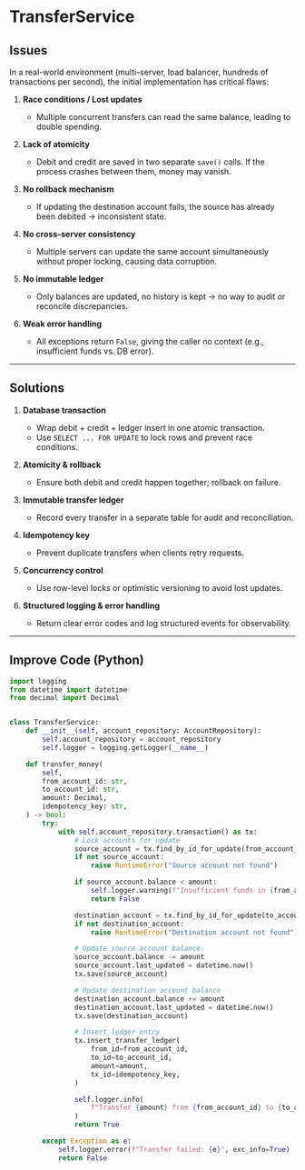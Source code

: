# TransferService

## Issues

In a real-world environment (multi-server, load balancer, hundreds of transactions per second), the initial implementation has critical flaws:

1. **Race conditions / Lost updates**  
   - Multiple concurrent transfers can read the same balance, leading to double spending.

2. **Lack of atomicity**  
   - Debit and credit are saved in two separate `save()` calls. If the process crashes between them, money may vanish.

3. **No rollback mechanism**  
   - If updating the destination account fails, the source has already been debited → inconsistent state.

4. **No cross-server consistency**  
   - Multiple servers can update the same account simultaneously without proper locking, causing data corruption.

5. **No immutable ledger**  
   - Only balances are updated, no history is kept → no way to audit or reconcile discrepancies.

6. **Weak error handling**  
   - All exceptions return `False`, giving the caller no context (e.g., insufficient funds vs. DB error).

---

## Solutions

1. **Database transaction**  
   - Wrap debit + credit + ledger insert in one atomic transaction.  
   - Use `SELECT ... FOR UPDATE` to lock rows and prevent race conditions.

2. **Atomicity & rollback**  
   - Ensure both debit and credit happen together; rollback on failure.

3. **Immutable transfer ledger**  
   - Record every transfer in a separate table for audit and reconciliation.

4. **Idempotency key**  
   - Prevent duplicate transfers when clients retry requests.

5. **Concurrency control**  
   - Use row-level locks or optimistic versioning to avoid lost updates.

6. **Structured logging & error handling**  
   - Return clear error codes and log structured events for observability.

---

## Improve Code (Python)

```python
import logging
from datetime import datetime
from decimal import Decimal


class TransferService:
    def __init__(self, account_repository: AccountRepository):
        self.account_repository = account_repository
        self.logger = logging.getLogger(__name__)

    def transfer_money(
        self,
        from_account_id: str,
        to_account_id: str,
        amount: Decimal,
        idempotency_key: str,
    ) -> bool:
        try:
            with self.account_repository.transaction() as tx:
                # Lock accounts for update
                source_account = tx.find_by_id_for_update(from_account_id)
                if not source_account:
                    raise RuntimeError("Source account not found")

                if source_account.balance < amount:
                    self.logger.warning(f"Insufficient funds in {from_account_id}")
                    return False

                destination_account = tx.find_by_id_for_update(to_account_id)
                if not destination_account:
                    raise RuntimeError("Destination account not found")

                # Update source account balance
                source_account.balance -= amount
                source_account.last_updated = datetime.now()
                tx.save(source_account)

                # Update destination account balance
                destination_account.balance += amount
                destination_account.last_updated = datetime.now()
                tx.save(destination_account)

                # Insert ledger entry
                tx.insert_transfer_ledger(
                    from_id=from_account_id,
                    to_id=to_account_id,
                    amount=amount,
                    tx_id=idempotency_key,
                )

                self.logger.info(
                    f"Transfer {amount} from {from_account_id} to {to_account_id} succeeded"
                )
                return True

        except Exception as e:
            self.logger.error(f"Transfer failed: {e}", exc_info=True)
            return False
